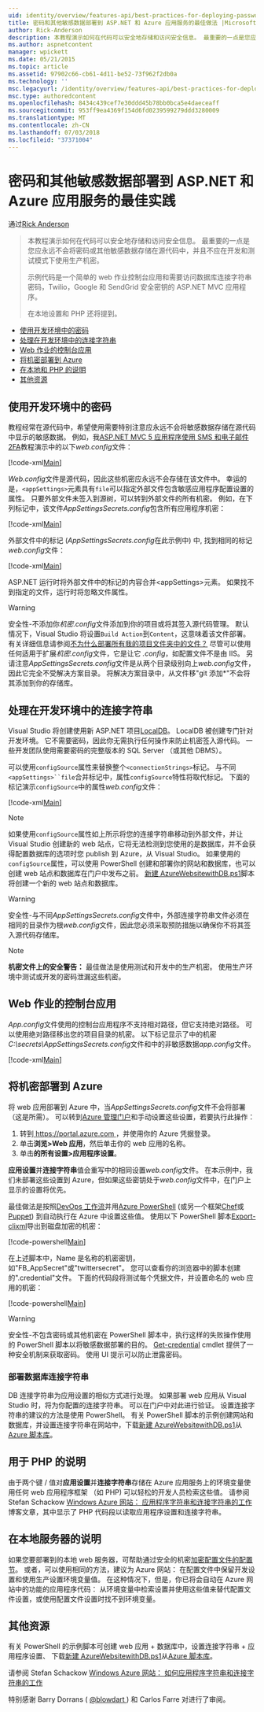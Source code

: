 ```yaml
---
uid: identity/overview/features-api/best-practices-for-deploying-passwords-and-other-sensitive-data-to-aspnet-and-azure
title: 密码和其他敏感数据部署到 ASP.NET 和 Azure 应用服务的最佳做法 |Microsoft Docs
author: Rick-Anderson
description: 本教程演示如何在代码可以安全地存储和访问安全信息。 最重要的一点是您应该永远不会存储密码或其他服务...
ms.author: aspnetcontent
manager: wpickett
ms.date: 05/21/2015
ms.topic: article
ms.assetid: 97902c66-cb61-4d11-be52-73f962f2db0a
ms.technology: ''
msc.legacyurl: /identity/overview/features-api/best-practices-for-deploying-passwords-and-other-sensitive-data-to-aspnet-and-azure
msc.type: authoredcontent
ms.openlocfilehash: 8434c439cef7e30ddd45b78bb0bca5e4daeceaff
ms.sourcegitcommit: 953ff9ea4369f154d6fd0239599279ddd3280009
ms.translationtype: MT
ms.contentlocale: zh-CN
ms.lasthandoff: 07/03/2018
ms.locfileid: "37371004"
---
```

<a name="best-practices-for-deploying-passwords-and-other-sensitive-data-to-aspnet-and-azure-app-service"></a>密码和其他敏感数据部署到 ASP.NET 和 Azure 应用服务的最佳实践
====================
通过[Rick Anderson](https://github.com/Rick-Anderson)

> 本教程演示如何在代码可以安全地存储和访问安全信息。 最重要的一点是您应永远不会将密码或其他敏感数据存储在源代码中，并且不应在开发和测试模式下使用生产机密。
> 
> 示例代码是一个简单的 web 作业控制台应用和需要访问数据库连接字符串密码，Twilio，Google 和 SendGrid 安全密钥的 ASP.NET MVC 应用程序。
> 
> 在本地设置和 PHP 还将提到。


- [使用开发环境中的密码](#pwd)
- [处理在开发环境中的连接字符串](#con)
- [Web 作业的控制台应用](#wj)
- [将机密部署到 Azure](#da)
- [在本地和 PHP 的说明](#not)
- [其他资源](#addRes)

<a id="pwd"></a>
## <a name="working-with-passwords-in-the-development-environment"></a>使用开发环境中的密码

教程经常在源代码中，希望使用需要特别注意应永远不会将敏感数据存储在源代码中显示的敏感数据。 例如，我[ASP.NET MVC 5 应用程序使用 SMS 和电子邮件 2FA](../../../mvc/overview/security/aspnet-mvc-5-app-with-sms-and-email-two-factor-authentication.md)教程演示中的以下*web.config*文件：

[!code-xml[Main](best-practices-for-deploying-passwords-and-other-sensitive-data-to-aspnet-and-azure/samples/sample1.xml)]

*Web.config*文件是源代码，因此这些机密应永远不会存储在该文件中。 幸运的是，`<appSettings>`元素具有`file`可以指定外部文件包含敏感应用程序配置设置的属性。 只要外部文件未签入到源树，可以转到外部文件的所有机密。 例如，在下列标记中，该文件*AppSettingsSecrets.config*包含所有应用程序机密：

[!code-xml[Main](best-practices-for-deploying-passwords-and-other-sensitive-data-to-aspnet-and-azure/samples/sample2.xml)]

外部文件中的标记 (*AppSettingsSecrets.config*在此示例中) 中, 找到相同的标记*web.config*文件：

[!code-xml[Main](best-practices-for-deploying-passwords-and-other-sensitive-data-to-aspnet-and-azure/samples/sample3.xml)]

ASP.NET 运行时将外部文件中的标记的内容合并&lt;appSettings&gt;元素。 如果找不到指定的文件，运行时将忽略文件属性。

> [!WARNING]
> 安全性-不添加你*机密.config*文件添加到你的项目或将其签入源代码管理。 默认情况下，Visual Studio 将设置`Build Action`到`Content`，这意味着该文件部署。 有关详细信息请参阅[不为什么部署所有我的项目文件夹中的文件？](https://msdn.microsoft.com/library/ee942158(v=vs.110).aspx#can_i_exclude_specific_files_or_folders_from_deployment) 尽管可以使用任何适用于扩展*机密.config*文件，它是让它 *.config*，如配置文件不是由 IIS。 另请注意*AppSettingsSecrets.config*文件是从两个目录级别向上*web.config*文件，因此它完全不受解决方案目录。 将解决方案目录中，从文件移&quot;git 添加\*&quot;不会将其添加到你的存储库。


<a id="con"></a>
## <a name="working-with-connection-strings-in-the-development-environment"></a>处理在开发环境中的连接字符串

Visual Studio 将创建使用新 ASP.NET 项目[LocalDB](https://blogs.msdn.com/b/sqlexpress/archive/2011/07/12/introducing-localdb-a-better-sql-express.aspx)。 LocalDB 被创建专门针对开发环境。 它不需要密码，因此你无需执行任何操作来防止机密签入源代码。 一些开发团队使用需要密码的完整版本的 SQL Server （或其他 DBMS）。

可以使用`configSource`属性来替换整个`<connectionStrings>`标记。 与不同`<appSettings>``file`合并标记中，属性`configSource`特性将取代标记。 下面的标记演示`configSource`中的属性*web.config*文件：

[!code-xml[Main](best-practices-for-deploying-passwords-and-other-sensitive-data-to-aspnet-and-azure/samples/sample4.xml?highlight=1)]

> [!NOTE]
> 如果使用`configSource`属性如上所示将您的连接字符串移动到外部文件，并让 Visual Studio 创建新的 web 站点，它将无法检测到您使用的是数据库，并不会获得配置数据库的选项时您 publish 到 Azure，从 Visual Studio。 如果使用的`configSource`属性，可以使用 PowerShell 创建和部署你的网站和数据库，也可以创建 web 站点和数据库在门户中发布之前。 [新建 AzureWebsitewithDB.ps1](https://gallery.technet.microsoft.com/scriptcenter/Ultimate-Create-Web-SQL-DB-9e0fdfd3)脚本将创建一个新的 web 站点和数据库。


> [!WARNING]
> 安全性-与不同*AppSettingsSecrets.config*文件中，外部连接字符串文件必须在相同的目录作为根*web.config*文件，因此您必须采取预防措施以确保你不将其签入源代码存储库。


> [!NOTE]
> **机密文件上的安全警告：** 最佳做法是使用测试和开发中的生产机密。 使用生产环境中测试或开发的密码泄漏这些机密。


<a id="wj"></a>
## <a name="webjobs-console-apps"></a>Web 作业的控制台应用

*App.config*文件使用的控制台应用程序不支持相对路径，但它支持绝对路径。 可以使用绝对路径移出您的项目目录的机密。 以下标记显示了中的机密*C:\secrets\AppSettingsSecrets.config*文件和中的非敏感数据*app.config*文件。

[!code-xml[Main](best-practices-for-deploying-passwords-and-other-sensitive-data-to-aspnet-and-azure/samples/sample5.xml?highlight=2)]

<a id="da"></a>
## <a name="deploying-secrets-to-azure"></a>将机密部署到 Azure

将 web 应用部署到 Azure 中，当*AppSettingsSecrets.config*文件不会将部署 （这是所需）。 可以转到[Azure 管理门户](https://azure.microsoft.com/services/management-portal/)和手动设置这些设置，若要执行此操作：

1. 转到[ https://portal.azure.com ](https://portal.azure.com)，并使用你的 Azure 凭据登录。
2. 单击**浏览&gt;Web 应用**，然后单击你的 web 应用的名称。
3. 单击**的所有设置&gt;应用程序设置**。

**应用设置**并**连接字符串**值会重写中的相同设置*web.config*文件。 在本示例中，我们未部署这些设置到 Azure，但如果这些密钥处于*web.config*文件中，在门户上显示的设置将优先。

最佳做法是按照[DevOps 工作流](../../../aspnet/overview/developing-apps-with-windows-azure/building-real-world-cloud-apps-with-windows-azure/automate-everything.md)并用[Azure PowerShell](https://azure.microsoft.com/documentation/articles/install-configure-powershell/) (或另一个框架[Chef](http://www.opscode.com/chef/)或[Puppet](http://puppetlabs.com/puppet/what-is-puppet)) 到自动执行在 Azure 中设置这些值。 使用以下 PowerShell 脚本[Export-clixml](http://www.powershellcookbook.com/recipe/PukO/securely-store-credentials-on-disk)导出到磁盘加密的机密：

[!code-powershell[Main](best-practices-for-deploying-passwords-and-other-sensitive-data-to-aspnet-and-azure/samples/sample6.ps1)]

在上述脚本中，Name 是名称的机密密钥，如&quot;FB\_AppSecret&quot;或"twittersecret"。 您可以查看你的浏览器中的脚本创建的".credential"文件。 下面的代码段将测试每个凭据文件，并设置命名的 web 应用的机密：

[!code-powershell[Main](best-practices-for-deploying-passwords-and-other-sensitive-data-to-aspnet-and-azure/samples/sample7.ps1)]

> [!WARNING]
> 安全性-不包含密码或其他机密在 PowerShell 脚本中，执行这样的失败操作使用的 PowerShell 脚本以将敏感数据部署的目的。 [Get-credential](https://technet.microsoft.com/library/hh849815.aspx) cmdlet 提供了一种安全机制来获取密码。 使用 UI 提示可以防止泄露密码。


### <a name="deploying-db-connection-strings"></a>部署数据库连接字符串

DB 连接字符串为应用设置的相似方式进行处理。 如果部署 web 应用从 Visual Studio 时，将为你配置的连接字符串。 可以在门户中对此进行验证。 设置连接字符串的建议的方法是使用 PowerShell。 有关 PowerShell 脚本的示例创建网站和数据库，并设置连接字符串在网站中，下载[新建 AzureWebsitewithDB.ps1](https://gallery.technet.microsoft.com/scriptcenter/Ultimate-Create-Web-SQL-DB-9e0fdfd3)从[Azure 脚本库](https://gallery.technet.microsoft.com/scriptcenter/site/search?f%5B0%5D.Type=RootCategory&amp;f%5B0%5D.Value=WindowsAzure)。

<a id="not"></a>
## <a name="notes-for-php"></a>用于 PHP 的说明

由于两个键 / 值对**应用设置**并**连接字符串**存储在 Azure 应用服务上的环境变量使用任何 web 应用程序框架 （如 PHP) 可以轻松的开发人员检索这些值。 请参阅 Stefan Schackow [Windows Azure 网站： 应用程序字符串和连接字符串的工作](https://azure.microsoft.com/blog/2013/07/17/windows-azure-web-sites-how-application-strings-and-connection-strings-work/)博客文章，其中显示了 PHP 代码段以读取应用程序设置和连接字符串。

## <a name="notes-for-on-premises-servers"></a>在本地服务器的说明

如果您要部署到的本地 web 服务器，可帮助通过安全的机密[加密配置文件的配置节](https://msdn.microsoft.com/library/ff647398.aspx)。 或者，可以使用相同的方法，建议为 Azure 网站： 在配置文件中保留开发设置和使用生产设置环境变量值。 在这种情况下，但是，你已将会自动在 Azure 网站中的功能的应用程序代码： 从环境变量中检索设置并使用这些值来替代配置文件设置，或使用配置文件设置时找不到环境变量。

<a id="addRes"></a>
## <a name="additional-resources"></a>其他资源

有关 PowerShell 的示例脚本可创建 web 应用 + 数据库中，设置连接字符串 + 应用程序设置、 下载[新建 AzureWebsitewithDB.ps1](https://gallery.technet.microsoft.com/scriptcenter/Ultimate-Create-Web-SQL-DB-9e0fdfd3)从[Azure 脚本库](https://gallery.technet.microsoft.com/scriptcenter/site/search?f%5B0%5D.Type=RootCategory&amp;f%5B0%5D.Value=WindowsAzure)。 

请参阅 Stefan Schackow [Windows Azure 网站： 如何应用程序字符串和连接字符串的工作](https://azure.microsoft.com/blog/2013/07/17/windows-azure-web-sites-how-application-strings-and-connection-strings-work/)


特别感谢 Barry Dorrans ( [ @blowdart ](https://twitter.com/blowdart) ) 和 Carlos Farre 对进行了审阅。
